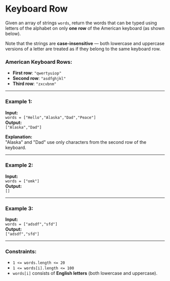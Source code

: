 # Keyboard Row

Given an array of strings `words`, return the words that can be typed using letters of the alphabet on only **one row** of the American keyboard (as shown below).

Note that the strings are **case-insensitive** — both lowercase and uppercase versions of a letter are treated as if they belong to the same keyboard row.

### American Keyboard Rows:

- **First row**: `"qwertyuiop"`
- **Second row**: `"asdfghjkl"`
- **Third row**: `"zxcvbnm"`

---

### Example 1:

**Input:**  
`words = ["Hello","Alaska","Dad","Peace"]`  
**Output:**  
`["Alaska","Dad"]`

**Explanation:**  
"Alaska" and "Dad" use only characters from the second row of the keyboard.

---

### Example 2:

**Input:**  
`words = ["omk"]`  
**Output:**  
`[]`

---

### Example 3:

**Input:**  
`words = ["adsdf","sfd"]`  
**Output:**  
`["adsdf","sfd"]`

---

### Constraints:

- `1 <= words.length <= 20`
- `1 <= words[i].length <= 100`
- `words[i]` consists of **English letters** (both lowercase and uppercase).